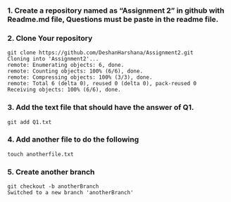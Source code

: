 ### 1. Create a repository named as “Assignment 2” in github with Readme.md file, Questions must be paste in the readme file.

### 2. Clone Your repository 
    git clone https://github.com/DeshanHarshana/Assignment2.git
    Cloning into 'Assignment2'...
    remote: Enumerating objects: 6, done.
    remote: Counting objects: 100% (6/6), done.
    remote: Compressing objects: 100% (3/3), done.
    remote: Total 6 (delta 0), reused 0 (delta 0), pack-reused 0
    Receiving objects: 100% (6/6), done.
    
 ### 3. Add the text file that should have the answer of Q1.
    git add Q1.txt
         
 ### 4. Add another file to do the following
    touch anotherfile.txt
         
 ### 5. Create another branch
    git checkout -b anotherBranch
    Switched to a new branch 'anotherBranch'

